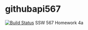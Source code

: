 # githubapi567
[![Build Status](https://travis-ci.org/giannamiggins/githubapi567.svg?branch=main)](https://travis-ci.org/giannamiggins/githubapi567)
SSW 567 Homework 4a
